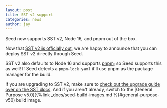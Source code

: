```yaml
---
layout: post
title: SST v2 support
categories: news
author: jay
---
```


Seed now supports SST v2, Node 16, and pnpm out of the box.

Now that [SST v2 is officially out](https://sst.dev/blog/sst-v2.html), we are happy to announce that you can deploy SST v2 directly through Seed.

SST v2 also defaults to Node 16 and supports [pnpm](https://pnpm.io); so Seed supports this as well! If Seed detects a `pnpm-lock.yaml` it'll use pnpm as the package manager for the build.

If you are upgrading to SST v2, make sure to [check out the upgrade guide over on the SST docs](https://docs.sst.dev/upgrade-guide#upgrade-to-v20). And if you aren't already, switch to the [General Purpose v5.0]({%link _docs/seed-build-images.md %}#general-purpose-v50) build image.
